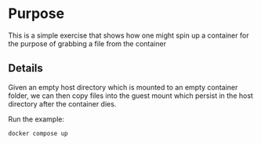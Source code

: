 # Purpose
This is a simple exercise that shows how one might spin up a container for the purpose of grabbing a file from the container

## Details
Given an empty host directory which is mounted to an empty container folder, we can then copy files into the guest mount which persist in the host directory after the container dies.

Run the example:
```bash
docker compose up
```